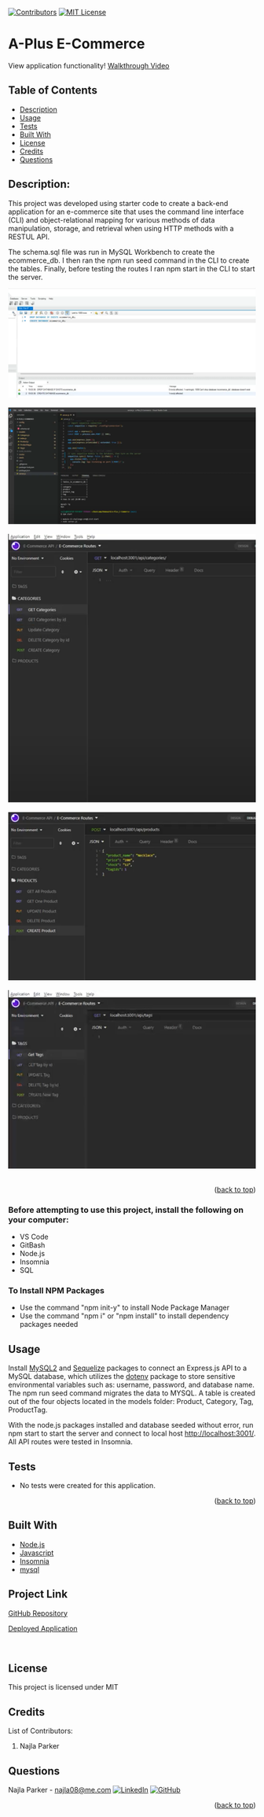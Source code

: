 [![Contributors][contributors-shield]][contributors-url]
[![MIT License][license-shield]][license-url]

# A-Plus E-Commerce
<div>
   <p>
    View application functionality! <a href="https://drive.google.com/file/d/1AoVxjgJZOerT6PMPznnZhCL7lWKMzciY/view"> Walkthrough Video</a>
  </p>
</div>

## Table of Contents
* [Description](#description)
* [Usage](#usage)
* [Tests](#tests)
* [Built With](#built-with)
* [License](#license)
* [Credits](#credits)
* [Questions](#questions)

## Description:
This project was developed using starter code to create a back-end application for an e-commerce site that uses the command line interface (CLI) and object-relational mapping for various methods of data manipulation, storage, and retrieval when using HTTP methods with a RESTUL API.  

The schema.sql file was run in MySQL Workbench to create the ecommerce_db. I then ran the npm run seed command in the CLI to create the tables. Finally, before testing the routes I ran npm start in the CLI to start the server.

![Welcome](Assets/Images/Create-Database.png)
<br>
<br>
![Welcome](Assets/Images/E-commerce_sql.png)
<br>
<br>
![Welcome](Assets/Images/Insomnia-Routes_Categories.png)
<br>
<br>
![Welcome](Assets/Images/Insomnia-Routes_Products.png)
<br>
<br>
![Welcome](Assets/Images/Insomnia-Routes_Tags.png)
<br>
<br>
<p align="right">(<a href="#top">back to top</a>)</p>

### Before attempting to use this project, install the following on your computer:
* VS Code
* GitBash
* Node.js
* Insomnia
* SQL

### To Install NPM Packages
* Use the command "npm init-y" to install Node Package Manager
* Use the command "npm i" or "npm install" to install dependency packages needed

## Usage
Install [MySQL2](https://www.npmjs.com/package/mysql2) and [Sequelize](https://www.npmjs.com/package/sequelize) packages to connect an Express.js API to a MySQL database, which utilizes the [dotenv](https://www.npmjs.com/package/dotenv) package to store sensitive environmental variables such as: username, password, and database name. The npm run seed command migrates the data to MYSQL. A table is created out of the four objects located in the models folder: Product, Category, Tag, ProductTag.

With the node.js packages installed and database seeded without error, run npm start to start the server and connect to local host [http://localhost:3001/](http://localhost:3001/). All API routes were tested in Insomnia.


## Tests
* No tests were created for this application.

<p align="right">(<a href="#top">back to top</a>)</p>

## Built With
- [Node.js](https://nodejs.org/en/)
- [Javascript](https://www.javascript.com)
- [Insomnia](https://insomnia.rest/)
- [mysql](https://www.mysql.com/)

## Project Link

[GitHub Repository](https://github.com/nparker80/a-Plus_E-Commerce)

[Deployed Application](https://nparker80.github.io/a-Plus_E-Commerce/)

<br>

## License 
This project is licensed under MIT

## Credits

List of Contributors:

1. Najla Parker

## Questions

Najla Parker - najla08@me.com [![LinkedIn][linkedin-shield]][linkedin-url-naj] [![GitHub][github-shield]][github-url-naj]

<p align="right">(<a href="#top">back to top</a>)</p>

<!-- MARKDOWN LINKS & IMAGES -->
<!-- https://www.markdownguide.org/basic-syntax/#reference-style-links -->

[contributors-shield]: https://img.shields.io/github/contributors/nparker80/readme-generator.svg?style=for-the-badge
[contributors-url]: https://github.com/nparker80/readme-generator/graphs/contributors
[license-shield]: https://img.shields.io/github/license/nparker80/readme-generator
[license-url]: https://github.com/nparker80/readme-generator/blob/main/LICENSE
[linkedin-shield]: https://img.shields.io/badge/-LinkedIn-black.svg?style=for-the-badge&logo=linkedin&colorB=555
[linkedin-url-naj]: https://www.linkedin.com/in/najlaparker/
[github-shield]: https://img.shields.io/badge/-Github-blueviolet.svg?style=for-the-badge&logo=Github&colorB=555
[github-url-naj]: https://github.com/nparker80
